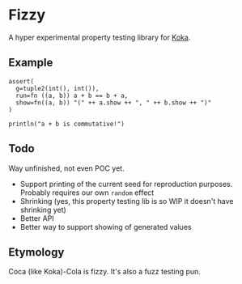 # Fizzy

A hyper experimental property testing library for [Koka](https://github.com/koka-lang/koka).

## Example

```kk
assert(
  g=tuple2(int(), int()),
  run=fn ((a, b)) a + b == b + a,
  show=fn((a, b)) "(" ++ a.show ++ ", " ++ b.show ++ ")"
)

println("a + b is commutative!")
```

## Todo

Way unfinished, not even POC yet.

- Support printing of the current seed for reproduction purposes. Probably requires our own `random` effect
- Shrinking (yes, this property testing lib is so WIP it doesn't have shrinking yet)
- Better API
- Better way to support showing of generated values

## Etymology

Coca (like Koka)-Cola is fizzy. It's also a fuzz testing pun.
